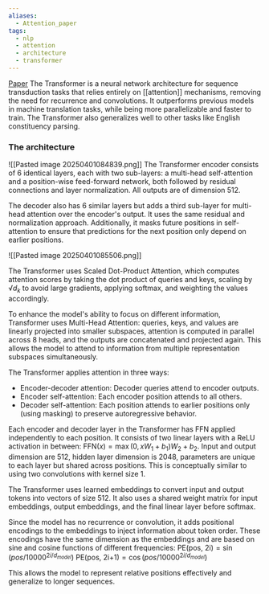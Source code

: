 ```yaml
---
aliases:
  - Attention_paper
tags:
  - nlp
  - attention
  - architecture
  - transformer
---
```

[Paper](https://arxiv.org/abs/1706.03762)
The Transformer is a neural network architecture for sequence transduction tasks that relies entirely on [[attention]] mechanisms, removing the need for recurrence and convolutions. It outperforms previous models in machine translation tasks, while being more parallelizable and faster to train. The Transformer also generalizes well to other tasks like English constituency parsing.

### The architecture
![[Pasted image 20250401084839.png]]
The Transformer encoder consists of 6 identical layers, each with two sub-layers: a multi-head self-attention and a position-wise feed-forward network, both followed by residual connections and layer normalization. All outputs are of dimension 512.

The decoder also has 6 similar layers but adds a third sub-layer for multi-head attention over the encoder's output. It uses the same residual and normalization approach. Additionally, it masks future positions in self-attention to ensure that predictions for the next position only depend on earlier positions.

![[Pasted image 20250401085506.png]]

The Transformer uses Scaled Dot-Product Attention, which computes attention scores by taking the dot product of queries and keys, scaling by $√d_k$ to avoid large gradients, applying softmax, and weighting the values accordingly.

To enhance the model's ability to focus on different information, Transformer uses Multi-Head Attention: queries, keys, and values are linearly projected into smaller subspaces, attention is computed in parallel across 8 heads, and the outputs are concatenated and projected again. This allows the model to attend to information from multiple representation subspaces simultaneously.

The Transformer applies attention in three ways:
* Encoder-decoder attention: Decoder queries attend to encoder outputs.
* Encoder self-attention: Each encoder position attends to all others.
* Decoder self-attention: Each position attends to earlier positions only (using masking) to preserve autoregressive behavior.

Each encoder and decoder layer in the Transformer has FFN applied independently to each position. It consists of two linear layers with a ReLU activation in between: $\text{FFN}(x) = \max(0, xW_1 + b_1)W_2 + b_2$. Input and output dimension are 512, hidden layer dimension is 2048, parameters are unique to each layer but shared across positions. This is conceptually similar to using two convolutions with kernel size 1.

The Transformer uses learned embeddings to convert input and output tokens into vectors of size 512. It also uses a shared weight matrix for input embeddings, output embeddings, and the final linear layer before softmax.

Since the model has no recurrence or convolution, it adds positional encodings to the embeddings to inject information about token order. These encodings have the same dimension as the embeddings and are based on sine and cosine functions of different frequencies:
$\text{PE(pos, 2i)} = \sin(pos / 10000^{2i/d_{model}})$
$\text{PE(pos, 2i+1)} = \cos(pos / 10000^{2i/d_{model}})$

This allows the model to represent relative positions effectively and generalize to longer sequences.


